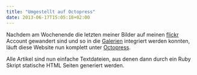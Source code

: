 ```yaml
---
title: "Umgestellt auf Octopress"
date: 2013-06-17T15:05:18+02:00
---
```

Nachdem am Wochenende die letzten meiner Bilder auf meinen [flickr](http://www.flickr.com/photos/wetterer/) Account gewandert sind und so in die [Galerien](/categories/galerie/index.html) integriert werden konnten, läuft diese Website nun komplett unter [Octopress](http://octopress.org/).

Alle Artikel sind nun einfache Textdateien, aus denen dann durch ein Ruby Skript statische HTML Seiten generiert werden. 
